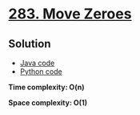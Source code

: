 # [283. Move Zeroes](https://leetcode.com/problems/move-zeroes/)

## Solution

- [Java code](https://github.com/alexengrig/leetcode/blob/main/src/main/java/dev/alexengrig/leetcode/_283_move_zeroes/Solution.java)
- [Python code](https://github.com/alexengrig/leetcode/blob/main/src/main/python/283_move_zeroes/solution.py)

**Time complexity: O(n)**

**Space complexity: O(1)**
